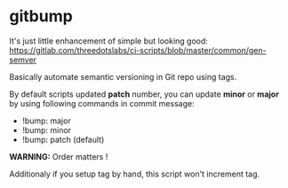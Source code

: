 # gitbump

It's just little enhancement of simple but looking good: 
https://gitlab.com/threedotslabs/ci-scripts/blob/master/common/gen-semver

Basically automate semantic versioning in Git repo using tags.

By default scripts updated **patch** number, you can update **minor** or **major**
by using following commands in commit message:

 * !bump: major
 * !bump: minor
 * !bump: patch (default)

**WARNING:** Order matters !

Additionaly if you setup tag by hand, this script won't increment tag.
